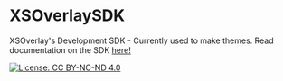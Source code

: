 # XSOverlaySDK
XSOverlay's Development SDK - Currently used to make themes.
Read documentation on the SDK [here!](https://xiexe.github.io/XSOverlayDocumentation/#/UnitySDK)


[![License: CC BY-NC-ND 4.0](https://img.shields.io/badge/License-CC%20BY--NC--ND%204.0-lightgrey.svg)](https://creativecommons.org/licenses/by-nc-nd/4.0/)
